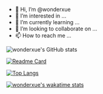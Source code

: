 - 👋 Hi, I’m @wonderxue
- 👀 I’m interested in ...
- 🌱 I’m currently learning ...
- 💞️ I’m looking to collaborate on ...
- 📫 How to reach me ...

<!---
wonderxue/wonderxue is a ✨ special ✨ repository because its `README.md` (this file) appears on your GitHub profile.
You can click the Preview link to take a look at your changes.
--->
![wonderxue's GitHub stats](https://github-readme-stats.vercel.app/api?username=wonderxue&show_icons=true&theme=algolia)  

[![Readme Card](https://github-readme-stats.vercel.app/api/pin/?username=wonderxue&repo=LearnCode)](https://github.com/wonderxue/LearnCode)  

[![Top Langs](https://github-readme-stats.vercel.app/api/top-langs/?username=wonderxue&langs_count=8)](https://github.com/wonderxue)

[![wonderxue's wakatime stats](https://github-readme-stats.vercel.app/api/wakatime?username=wonderxue)](https://github.com/wonderxue)


